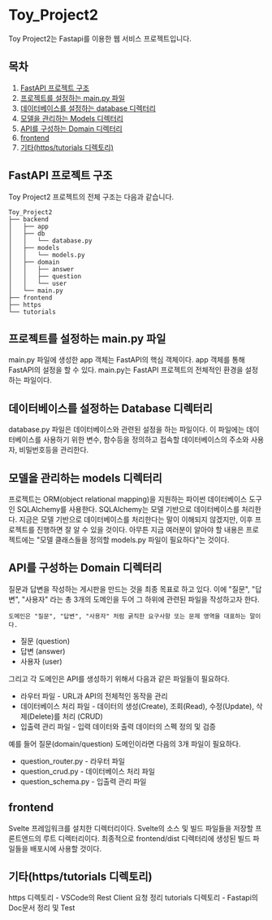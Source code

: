 # Toy_Project2
Toy Project2는 Fastapi를 이용한 웹 서비스 프로젝트입니다.

## 목차
1. [FastAPI 프로젝트 구조](#fastapi-프로젝트-구조)
2. [프로젝트를 설정하는 main.py 파일](#프로젝트를-설정하는-mainpy-파일)
3. [데이터베이스를 설정하는 database 디렉터리](#데이터베이스를-설정하는-Database-디렉터리)
4. [모델을 관리하는 Models 디렉터리](#모델을-관리하는-models-디렉터리)
5. [API를 구성하는 Domain 디렉터리](#api를-구성하는-Domain-디렉터리)
6. [frontend](#frontend)
7. [기타(https/tutorials 디렉토리)](#기타httpstutorials-디렉토리)


## FastAPI 프로젝트 구조
Toy Project2 프로젝트의 전체 구조는 다음과 같습니다. 
```
Toy_Project2
├── backend
│   ├── app
│   ├── db  
│   │   └── database.py
│   ├── models 
│   │   └── models.py
│   ├── domain
│   │   ├── answer
│   │   ├── question
│   │   └── user
│   └── main.py
├── frontend
├── https
└── tutorials
```
## 프로젝트를 설정하는 main.py 파일
main.py 파일에 생성한 app 객체는 FastAPI의 핵심 객체이다. app 객체를 통해 FastAPI의 설정을 할 수 있다. main.py는 FastAPI 프로젝트의 전체적인 환경을 설정하는 파일이다.
## 데이터베이스를 설정하는 Database 디렉터리
database.py 파일은 데이터베이스와 관련된 설정을 하는 파일이다. 이 파일에는 데이터베이스를 사용하기 위한 변수, 함수등을 정의하고 접속할 데이터베이스의 주소와 사용자, 비밀번호등을 관리한다.
## 모델을 관리하는 models 디렉터리
프로젝트는 ORM(object relational mapping)을 지원하는 파이썬 데이터베이스 도구인 SQLAlchemy를 사용한다. SQLAlchemy는 모델 기반으로 데이터베이스를 처리한다. 지금은 모델 기반으로 데이터베이스를 처리한다는 말이 이해되지 않겠지만, 이후 프로젝트를 진행하면 잘 알 수 있을 것이다. 아무튼 지금 여러분이 알아야 할 내용은 프로젝트에는 "모델 클래스들을 정의할 models.py 파일이 필요하다"는 것이다.

## API를 구성하는 Domain 디렉터리
질문과 답변을 작성하는 게시판을 만드는 것을 최종 목표로 하고 있다. 이에 "질문", "답변", "사용자" 라는 총 3개의 도메인을 두어 그 하위에 관련된 파일을 작성하고자 한다.

```
도메인은 "질문", "답변", "사용자" 처럼 굵직한 요구사항 또는 문제 영역을 대표하는 말이다.
```

- 질문 (question)
- 답변 (answer)
- 사용자 (user)

그리고 각 도메인은 API를 생성하기 위해서 다음과 같은 파일들이 필요하다.

- 라우터 파일 - URL과 API의 전체적인 동작을 관리
- 데이터베이스 처리 파일 - 데이터의 생성(Create), 조회(Read), 수정(Update), 삭제(Delete)를 처리 (CRUD)
- 입출력 관리 파일 - 입력 데이터와 출력 데이터의 스펙 정의 및 검증

예를 들어 질문(domain/question) 도메인이라면 다음의 3개 파일이 필요하다.

- question_router.py - 라우터 파일
- question_crud.py - 데이터베이스 처리 파일
- question_schema.py - 입출력 관리 파일

## frontend
Svelte 프레임워크를 설치한 디렉터리이다. Svelte의 소스 및 빌드 파일들을 저장할 프론트엔드의 루트 디렉터리이다. 최종적으로 frontend/dist 디렉터리에 생성된 빌드 파일들을 배포시에 사용할 것이다.

## 기타(https/tutorials 디렉토리)
https 디렉토리 - VSCode의 Rest Client 요청 정리
tutorials 디렉토리 - Fastapi의 Doc문서 정리 및 Test